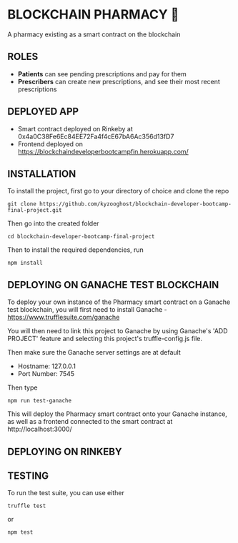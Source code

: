 # BLOCKCHAIN PHARMACY 💊

A pharmacy existing as a smart contract on the blockchain

## ROLES
- **Patients** can see pending prescriptions and pay for them
- **Prescribers** can create new prescriptions, and see their most recent prescriptions

## DEPLOYED APP
- Smart contract deployed on Rinkeby at 0x4a0C38Fe6Ec84EE72Fa4f4cE67bA6Ac356d13fD7
- Frontend deployed on https://blockchaindeveloperbootcampfin.herokuapp.com/

## INSTALLATION

To install the project, first go to your directory of choice and clone the repo

    git clone https://github.com/kyzooghost/blockchain-developer-bootcamp-final-project.git

Then go into the created folder

    cd blockchain-developer-bootcamp-final-project

Then to install the required dependencies, run

    npm install

## DEPLOYING ON GANACHE TEST BLOCKCHAIN

To deploy your own instance of the Pharmacy smart contract on a Ganache test blockchain, you will first need to install Ganache - https://www.trufflesuite.com/ganache

You will then need to link this project to Ganache by using Ganache's 'ADD PROJECT' feature and selecting this project's truffle-config.js file.

Then make sure the Ganache server settings are at default
- Hostname: 127.0.0.1
- Port Number: 7545

Then type

    npm run test-ganache

This will deploy the Pharmacy smart contract onto your Ganache instance, as well as a frontend connected to the smart contract at http://localhost:3000/

## DEPLOYING ON RINKEBY

## TESTING

To run the test suite, you can use either

    truffle test

or

    npm test